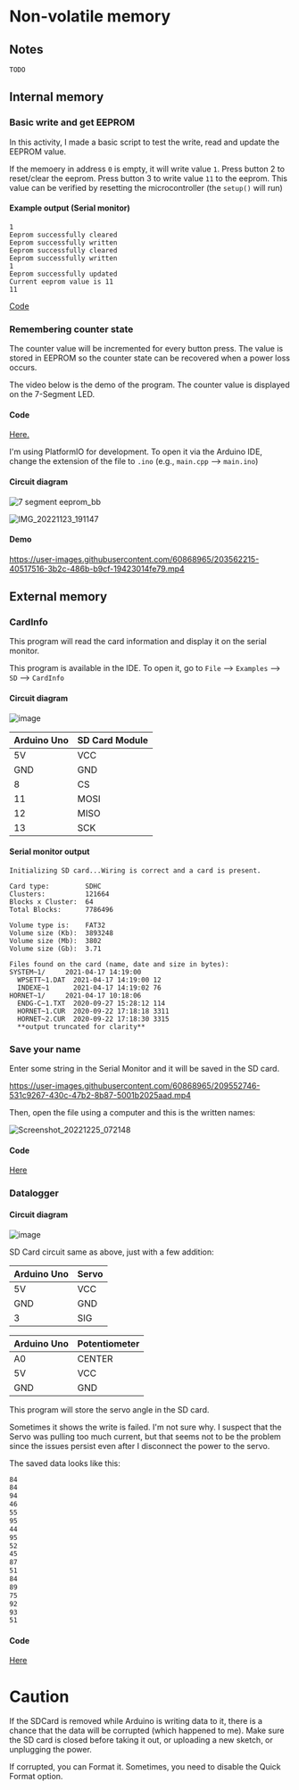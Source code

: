 # Non-volatile memory

## Notes

`TODO`

## Internal memory

### Basic write and get EEPROM

In this activity, I made a basic script to test the write, read and update the EEPROM value.

If the memoery in address `0` is empty, it will write value `1`. Press button 2 to reset/clear the eeprom. Press button 3 to write value `11` to the eeprom. This
value can be verified by resetting the microcontroller (the `setup()` will run)

#### Example output (Serial monitor)

```
1
Eeprom successfully cleared
Eeprom successfully written
Eeprom successfully cleared
Eeprom successfully written
1
Eeprom successfully updated
Current eeprom value is 11
11
```

[Code](https://github.com/iqfareez/mcte4342-embedded-system-design/blob/main/Week8/basic_eeprom/src/main.cpp)

### Remembering counter state

The counter value will be incremented for every button press. The value is stored in
EEPROM so the counter state can be recovered when a power loss occurs.

The video below is the demo of the program. The counter value is displayed on the 7-Segment LED.

#### Code

[Here.](https://github.com/iqfareez/mcte4342-embedded-system-design/blob/main/Week8/write_get_memory/src/main.cpp)

I'm using PlatformIO for development. To open it via the Arduino IDE, change the extension of the file to `.ino` (e.g., `main.cpp` --> `main.ino`)

#### Circuit diagram

![7 segment eeprom_bb](https://user-images.githubusercontent.com/60868965/203562125-66dec166-2338-4a8c-85c8-51fe295e7266.png)

![IMG_20221123_191147](https://user-images.githubusercontent.com/60868965/203562178-9a94e1e1-055f-469a-9ef0-e38287b9d5cb.jpg)

#### Demo

https://user-images.githubusercontent.com/60868965/203562215-40517516-3b2c-486b-b9cf-19423014fe79.mp4

## External memory

### CardInfo

This program will read the card information and display it on the serial monitor.

This program is available in the IDE. To open it, go to `File` --> `Examples` --> `SD` --> `CardInfo`

#### Circuit diagram

![image](https://user-images.githubusercontent.com/60868965/209552589-21b73b67-85ae-41e6-a973-a50653c2ed7c.png)

| Arduino Uno | SD Card Module |
| ----------- | -------------- |
| 5V          | VCC            |
| GND         | GND            |
| 8           | CS             |
| 11          | MOSI           |
| 12          | MISO           |
| 13          | SCK            |

#### Serial monitor output

```
Initializing SD card...Wiring is correct and a card is present.

Card type:         SDHC
Clusters:          121664
Blocks x Cluster:  64
Total Blocks:      7786496

Volume type is:    FAT32
Volume size (Kb):  3893248
Volume size (Mb):  3802
Volume size (Gb):  3.71

Files found on the card (name, date and size in bytes):
SYSTEM~1/     2021-04-17 14:19:00
  WPSETT~1.DAT  2021-04-17 14:19:00 12
  INDEXE~1      2021-04-17 14:19:02 76
HORNET~1/     2021-04-17 10:18:06
  ENDG-C~1.TXT  2020-09-27 15:28:12 114
  HORNET~1.CUR  2020-09-22 17:18:18 3311
  HORNET~2.CUR  2020-09-22 17:18:30 3315
  **output truncated for clarity**
```

### Save your name

Enter some string in the Serial Monitor and it will be saved in the SD card.

https://user-images.githubusercontent.com/60868965/209552746-531c9267-430c-47b2-8b87-5001b2025aad.mp4

Then, open the file using a computer and this is the written names:

![Screenshot_20221225_072148](https://user-images.githubusercontent.com/60868965/209552690-4a1bc708-78fb-4a8d-847f-bd43b489491f.png)

#### Code

[Here](https://github.com/iqfareez/mcte4342-embedded-system-design/blob/main/Week8/name_saver/name_saver.ino)

### Datalogger

#### Circuit diagram

![image](https://user-images.githubusercontent.com/60868965/209552568-d11da229-4201-4b1a-babd-54916a2357e1.png)

SD Card circuit same as above, just with a few addition:

| Arduino Uno | Servo |
| ----------- | ----- |
| 5V          | VCC   |
| GND         | GND   |
| 3           | SIG   |

| Arduino Uno | Potentiometer |
| ----------- | ------------- |
| A0          | CENTER        |
| 5V          | VCC           |
| GND         | GND           |

This program will store the servo angle in the SD card.

Sometimes it shows the write is failed. I'm not sure why. I suspect that the Servo was pulling too much current, but that seems not to be the problem since the issues persist even after I disconnect the power to the servo.

The saved data looks like this:

```txt
84
84
94
46
55
95
44
95
52
45
87
51
84
89
75
92
93
51
```

#### Code

[Here](https://github.com/iqfareez/mcte4342-embedded-system-design/blob/main/Week8/datalogger-servo/datalogger-servo.ino)

# Caution

If the SDCard is removed while Arduino is writing data to it, there is a chance that the data will be corrupted (which happened to me). Make sure the SD card is closed before taking it out, or uploading a new sketch, or unplugging the power.

If corrupted, you can Format it. Sometimes, you need to disable the Quick Format option.
